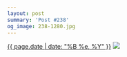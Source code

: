```yaml
---
layout: post
summary: 'Post #238'
og_image: 238-1280.jpg
---
```


<p>
  <time><a href="/238">{{ page.date | date: "%B %e, %Y" }}</a></time>
  <a href="/238"><img src="{{ site.assets_url }}/238-640.jpg" srcset="{{ site.assets_url }}/238-1280.jpg 1280w, {{ site.assets_url }}/238-960.jpg 960w, {{ site.assets_url }}/238-640.jpg 640w, {{ site.assets_url }}/238-320.jpg 320w" sizes="(min-width: 700px) 50vw, calc(100vw - 2rem)" /></a>
</p>
